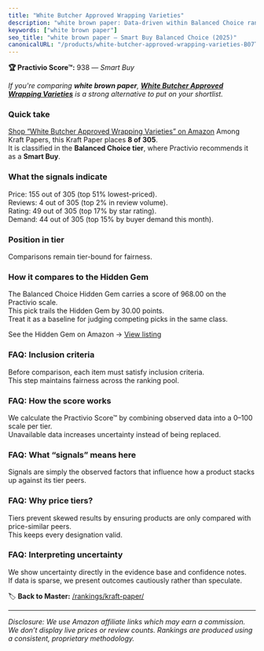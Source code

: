 ```yaml
---
title: "White Butcher Approved Wrapping Varieties"
description: "white brown paper: Data-driven within Balanced Choice ranking using the Practivio Score™. Positioned by quality, value, demand, findability, momentum."
keywords: ["white brown paper"]
seo_title: "white brown paper — Smart Buy Balanced Choice (2025)"
canonicalURL: "/products/white-butcher-approved-wrapping-varieties-B07TKGKB63/"
---
```


**🏆 Practivio Score™:** 938 — _Smart Buy_


*If you're comparing **white brown paper**, **[White Butcher Approved Wrapping Varieties](https://www.amazon.com/dp/B07TKGKB63?tag=practivio-20)** is a strong alternative to put on your shortlist.*
### Quick take
[Shop “White Butcher Approved Wrapping Varieties” on Amazon](https://www.amazon.com/dp/B07TKGKB63?tag=practivio-20)
Among Kraft Papers, this Kraft Paper places **8 of 305**.  
It is classified in the **Balanced Choice tier**, where Practivio recommends it as a **Smart Buy**.

### What the signals indicate
Price: 155 out of 305 (top 51% lowest-priced).  
Reviews: 4 out of 305 (top 2% in review volume).  
Rating: 49 out of 305 (top 17% by star rating).  
Demand: 44 out of 305 (top 15% by buyer demand this month).

### Position in tier
Comparisons remain tier-bound for fairness.

### How it compares to the Hidden Gem
The Balanced Choice Hidden Gem carries a score of 968.00 on the Practivio scale.  
This pick trails the Hidden Gem by 30.00 points.  
Treat it as a baseline for judging competing picks in the same class.  

See the Hidden Gem on Amazon → [View listing](https://www.amazon.com/dp/B07Z8GG66X?tag=practivio-20)

### FAQ: Inclusion criteria
Before comparison, each item must satisfy inclusion criteria.  
This step maintains fairness across the ranking pool.

### FAQ: How the score works
We calculate the Practivio Score™ by combining observed data into a 0–100 scale per tier.  
Unavailable data increases uncertainty instead of being replaced.

### FAQ: What “signals” means here
Signals are simply the observed factors that influence how a product stacks up against its tier peers.

### FAQ: Why price tiers?
Tiers prevent skewed results by ensuring products are only compared with price-similar peers.  
This keeps every designation valid.

### FAQ: Interpreting uncertainty
We show uncertainty directly in the evidence base and confidence notes.  
If data is sparse, we present outcomes cautiously rather than speculate.


🏷️ **Back to Master:** [/rankings/kraft-paper/](/rankings/kraft-paper/)

---
_Disclosure: We use Amazon affiliate links which may earn a commission. We don’t display live prices or review counts. Rankings are produced using a consistent, proprietary methodology._
